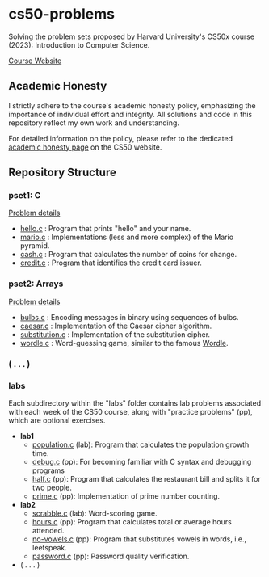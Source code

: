 # cs50-problems
Solving the problem sets proposed by Harvard University's CS50x course (2023): Introduction to Computer Science.

[Course Website](https://cs50.harvard.edu/x/2023/)

## Academic Honesty

I strictly adhere to the course's academic honesty policy, emphasizing the importance of individual effort and integrity. All solutions and code in this repository reflect my own work and understanding.

For detailed information on the policy, please refer to the dedicated [academic honesty page](https://cs50.harvard.edu/x/2023/honesty/) on the CS50 website.

## Repository Structure

### pset1: C
[Problem details](https://cs50.harvard.edu/x/2023/psets/1/)
- [hello.c](/pset1/hello/hello.c) : Program that prints "hello" and your name.
- [mario.c](/pset1/mario) : Implementations (less and more complex) of the Mario pyramid.
- [cash.c](/pset1/cash/cash.c) : Program that calculates the number of coins for change.
- [credit.c](/pset1/credit/credit.c) : Program that identifies the credit card issuer.

### pset2: Arrays
[Problem details](https://cs50.harvard.edu/x/2023/psets/2/)
- [bulbs.c](/pset2/bulbs/bulbs.c) : Encoding messages in binary using sequences of bulbs.
- [caesar.c](/pset2/caesar/caesar.c) : Implementation of the Caesar cipher algorithm.
- [substitution.c](/pset2/substitution/substitution.c) : Implementation of the substitution cipher.
- [wordle.c](/pset2/wordle/wordle.c) : Word-guessing game, similar to the famous [Wordle](https://www.nytimes.com/games/wordle/index.html).

### ( . . . )

### labs
Each subdirectory within the "labs" folder contains lab problems associated with each week of the CS50 course, along with "practice problems" (pp), which are optional exercises.
- **lab1**
  - [population.c](/labs/lab1/population/population.c) (lab): Program that calculates the population growth time.
  - [debug.c]() (pp): For becoming familiar with C syntax and debugging programs
  - [half.c](/labs/lab1/half/half.c) (pp): Program that calculates the restaurant bill and splits it for two people.
  - [prime.c](/labs/lab1/prime/prime.c) (pp): Implementation of prime number counting.
- **lab2**
  - [scrabble.c](/labs/lab2/scrabble/scrabble.c) (lab): Word-scoring game.
  - [hours.c](/labs/lab2/hours/hours.c) (pp): Program that calculates total or average hours attended.
  - [no-vowels.c](/labs/lab2/no-vowels/no-vowels.c) (pp): Program that substitutes vowels in words, i.e., leetspeak.
  - [password.c](/labs/lab2/password/password.c) (pp): Password quality verification.
- ( . . . )
